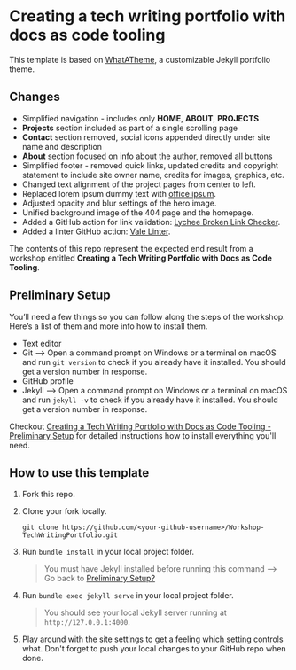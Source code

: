 # Creating a tech writing portfolio with docs as code tooling

This template is based on [WhatATheme](https://github.com/thedevslot/WhatATheme), a customizable Jekyll portfolio theme. 

## Changes

- Simplified navigation - includes only **HOME**, **ABOUT**, **PROJECTS**
- **Projects** section included as part of a single scrolling page
- **Contact** section removed, social icons appended directly under site name and description
- **About** section focused on info about the author, removed all buttons
- Simplified footer - removed quick links, updated credits and copyright statement to include site owner name, credits for images, graphics, etc.
- Changed text alignment of the project pages from center to left.
- Replaced lorem ipsum dummy text with [office ipsum](http://officeipsum.com/index.php).
- Adjusted opacity and blur settings of the hero image.
- Unified background image of the 404 page and the homepage.
- Added a GitHub action for link validation: [Lychee Broken Link Checker](https://github.com/marketplace/actions/lychee-broken-link-checker).
- Added a linter GitHub action: [Vale Linter](https://github.com/marketplace/actions/vale-linter).

The contents of this repo represent the expected end result from a workshop entitled **Creating a Tech Writing Portfolio with Docs as Code Tooling**. 


## Preliminary Setup

You’ll need a few things so you can follow along the steps of the workshop. Here’s a list of them and more info how to install them.

- Text editor
- Git –> Open a command prompt on Windows or a terminal on macOS and run `git version` to check if you already have it installed. You should get a version number in response.
- GitHub profile
- Jekyll –> Open a command prompt on Windows or a terminal on macOS and run `jekyll -v` to check if you already have it installed. You should get a version number in response.

Checkout [Creating a Tech Writing Portfolio with Docs as Code Tooling - Preliminary Setup](https://slavipande.github.io/Workshop-TechWritingPortfolio/blog/tcworldworkshop-preliminary-setup) for detailed instructions how to install everything you'll need.


## How to use this template

1. Fork this repo.

2. Clone your fork locally.

    `git clone https://github.com/<your-github-username>/Workshop-TechWritingPortfolio.git`

3. Run `bundle install` in your local project folder. 

    > You must have Jekyll installed before running this command --> Go back to [Preliminary Setup?](https://github.com/slavipande/Workshop-TechWritingPortfolio#what-youll-need)

4. Run `bundle exec jekyll serve` in your local project folder. 

    > You should see your local Jekyll server running at `http://127.0.0.1:4000`.

5. Play around with the site settings to get a feeling which setting controls what. Don't forget to push your local changes to your GitHub repo when done.

